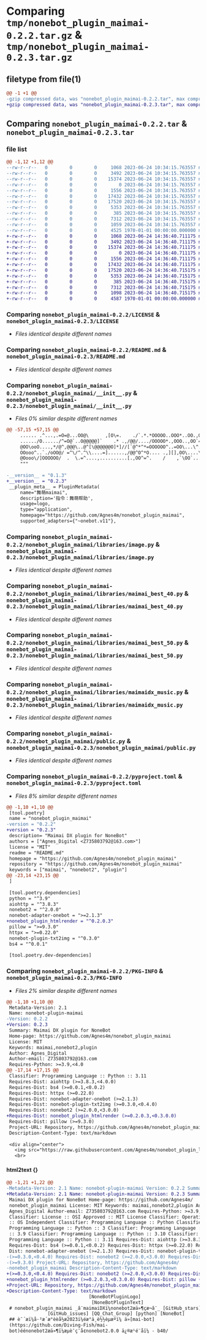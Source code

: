 # Comparing `tmp/nonebot_plugin_maimai-0.2.2.tar.gz` & `tmp/nonebot_plugin_maimai-0.2.3.tar.gz`

## filetype from file(1)

```diff
@@ -1 +1 @@
-gzip compressed data, was "nonebot_plugin_maimai-0.2.2.tar", max compression
+gzip compressed data, was "nonebot_plugin_maimai-0.2.3.tar", max compression
```

## Comparing `nonebot_plugin_maimai-0.2.2.tar` & `nonebot_plugin_maimai-0.2.3.tar`

### file list

```diff
@@ -1,12 +1,12 @@
--rw-r--r--   0        0        0     1068 2023-06-24 10:34:15.763557 nonebot_plugin_maimai-0.2.2/LICENSE
--rw-r--r--   0        0        0     3492 2023-06-24 10:34:15.763557 nonebot_plugin_maimai-0.2.2/README.md
--rw-r--r--   0        0        0    15374 2023-06-24 10:34:15.763557 nonebot_plugin_maimai-0.2.2/nonebot_plugin_maimai/__init__.py
--rw-r--r--   0        0        0        0 2023-06-24 10:34:15.763557 nonebot_plugin_maimai-0.2.2/nonebot_plugin_maimai/libraries/__init__.py
--rw-r--r--   0        0        0     1556 2023-06-24 10:34:15.763557 nonebot_plugin_maimai-0.2.2/nonebot_plugin_maimai/libraries/image.py
--rw-r--r--   0        0        0    17432 2023-06-24 10:34:15.763557 nonebot_plugin_maimai-0.2.2/nonebot_plugin_maimai/libraries/maimai_best_40.py
--rw-r--r--   0        0        0    17520 2023-06-24 10:34:15.763557 nonebot_plugin_maimai-0.2.2/nonebot_plugin_maimai/libraries/maimai_best_50.py
--rw-r--r--   0        0        0     5353 2023-06-24 10:34:15.763557 nonebot_plugin_maimai-0.2.2/nonebot_plugin_maimai/libraries/maimaidx_music.py
--rw-r--r--   0        0        0      385 2023-06-24 10:34:15.763557 nonebot_plugin_maimai-0.2.2/nonebot_plugin_maimai/libraries/tool.py
--rw-r--r--   0        0        0     7312 2023-06-24 10:34:15.763557 nonebot_plugin_maimai-0.2.2/nonebot_plugin_maimai/public.py
--rw-r--r--   0        0        0     1059 2023-06-24 10:34:15.763557 nonebot_plugin_maimai-0.2.2/pyproject.toml
--rw-r--r--   0        0        0     4525 1970-01-01 00:00:00.000000 nonebot_plugin_maimai-0.2.2/PKG-INFO
+-rw-r--r--   0        0        0     1068 2023-06-24 14:36:40.711175 nonebot_plugin_maimai-0.2.3/LICENSE
+-rw-r--r--   0        0        0     3492 2023-06-24 14:36:40.711175 nonebot_plugin_maimai-0.2.3/README.md
+-rw-r--r--   0        0        0    15374 2023-06-24 14:36:40.711175 nonebot_plugin_maimai-0.2.3/nonebot_plugin_maimai/__init__.py
+-rw-r--r--   0        0        0        0 2023-06-24 14:36:40.711175 nonebot_plugin_maimai-0.2.3/nonebot_plugin_maimai/libraries/__init__.py
+-rw-r--r--   0        0        0     1556 2023-06-24 14:36:40.711175 nonebot_plugin_maimai-0.2.3/nonebot_plugin_maimai/libraries/image.py
+-rw-r--r--   0        0        0    17432 2023-06-24 14:36:40.711175 nonebot_plugin_maimai-0.2.3/nonebot_plugin_maimai/libraries/maimai_best_40.py
+-rw-r--r--   0        0        0    17520 2023-06-24 14:36:40.715175 nonebot_plugin_maimai-0.2.3/nonebot_plugin_maimai/libraries/maimai_best_50.py
+-rw-r--r--   0        0        0     5353 2023-06-24 14:36:40.715175 nonebot_plugin_maimai-0.2.3/nonebot_plugin_maimai/libraries/maimaidx_music.py
+-rw-r--r--   0        0        0      385 2023-06-24 14:36:40.715175 nonebot_plugin_maimai-0.2.3/nonebot_plugin_maimai/libraries/tool.py
+-rw-r--r--   0        0        0     7312 2023-06-24 14:36:40.715175 nonebot_plugin_maimai-0.2.3/nonebot_plugin_maimai/public.py
+-rw-r--r--   0        0        0     1098 2023-06-24 14:36:40.715175 nonebot_plugin_maimai-0.2.3/pyproject.toml
+-rw-r--r--   0        0        0     4587 1970-01-01 00:00:00.000000 nonebot_plugin_maimai-0.2.3/PKG-INFO
```

### Comparing `nonebot_plugin_maimai-0.2.2/LICENSE` & `nonebot_plugin_maimai-0.2.3/LICENSE`

 * *Files identical despite different names*

### Comparing `nonebot_plugin_maimai-0.2.2/README.md` & `nonebot_plugin_maimai-0.2.3/README.md`

 * *Files identical despite different names*

### Comparing `nonebot_plugin_maimai-0.2.2/nonebot_plugin_maimai/__init__.py` & `nonebot_plugin_maimai-0.2.3/nonebot_plugin_maimai/__init__.py`

 * *Files 0% similar despite different names*

```diff
@@ -57,15 +57,15 @@
     ...... .^...,.=O=@...OO@\      ,[O\=.    ./`.*.*OOOOO..OOO*..OO.,OOO
     ....../O....../^=O@`..O@@@@@]`    .* .,/@@/..../OOOOO*.,OOO..,OO`=OO
     @OO\ooO....,*/@^,@@@\..@^[\@@@@@@O]*]//[`@^*^*=OOOOOO^..=OO\...\^.\@
     OOooo^..`./oOO@/ =^\/^.^\\....=]......,/@@^O^*O.... .,][],OO\....\`.
     @Oooo\/]OOOOOO/  .  \.=^....,..........[.,OO^=^.    /    ,`\OO`.....
     """
 
-__version__ = "0.1.3"
+__version__ = "0.2.3"
 __plugin_meta__ = PluginMetadata(
     name="舞萌maimai",
     description='指令：舞萌帮助',
     usage=logo,
     type="application",
     homepage="https://github.com/Agnes4m/nonebot_plugin_maimai",
     supported_adapters={"~onebot.v11"},
```

### Comparing `nonebot_plugin_maimai-0.2.2/nonebot_plugin_maimai/libraries/image.py` & `nonebot_plugin_maimai-0.2.3/nonebot_plugin_maimai/libraries/image.py`

 * *Files identical despite different names*

### Comparing `nonebot_plugin_maimai-0.2.2/nonebot_plugin_maimai/libraries/maimai_best_40.py` & `nonebot_plugin_maimai-0.2.3/nonebot_plugin_maimai/libraries/maimai_best_40.py`

 * *Files identical despite different names*

### Comparing `nonebot_plugin_maimai-0.2.2/nonebot_plugin_maimai/libraries/maimai_best_50.py` & `nonebot_plugin_maimai-0.2.3/nonebot_plugin_maimai/libraries/maimai_best_50.py`

 * *Files identical despite different names*

### Comparing `nonebot_plugin_maimai-0.2.2/nonebot_plugin_maimai/libraries/maimaidx_music.py` & `nonebot_plugin_maimai-0.2.3/nonebot_plugin_maimai/libraries/maimaidx_music.py`

 * *Files identical despite different names*

### Comparing `nonebot_plugin_maimai-0.2.2/nonebot_plugin_maimai/public.py` & `nonebot_plugin_maimai-0.2.3/nonebot_plugin_maimai/public.py`

 * *Files identical despite different names*

### Comparing `nonebot_plugin_maimai-0.2.2/pyproject.toml` & `nonebot_plugin_maimai-0.2.3/pyproject.toml`

 * *Files 8% similar despite different names*

```diff
@@ -1,10 +1,10 @@
 [tool.poetry]
 name = "nonebot_plugin_maimai"
-version = "0.2.2"
+version = "0.2.3"
 description= "Maimai DX plugin for NoneBot"
 authors = ["Agnes_Digital <Z735803792@163.com>"]
 license = "MIT"
 readme = "README.md"
 homepage = "https://github.com/Agnes4m/nonebot_plugin_maimai"
 repository = "https://github.com/Agnes4m/nonebot_plugin_maimai"
 keywords = ["maimai", "nonebot2", "plugin"]
@@ -23,14 +23,15 @@
 ]
  
 [tool.poetry.dependencies]
 python = "^3.9"
 aiohttp = "^3.8.3"
 nonebot2 = "^2.0.0"
 nonebot-adapter-onebot = ">=2.1.3"
+nonebot_plugin_htmlrender = "^0.2.0.3"
 pillow = ">=9.3.0"
 httpx = ">=0.22.0"
 nonebot-plugin-txt2img = "^0.3.0"
 bs4 = "^0.0.1"
  
 [tool.poetry.dev-dependencies]
```

### Comparing `nonebot_plugin_maimai-0.2.2/PKG-INFO` & `nonebot_plugin_maimai-0.2.3/PKG-INFO`

 * *Files 2% similar despite different names*

```diff
@@ -1,10 +1,10 @@
 Metadata-Version: 2.1
 Name: nonebot-plugin-maimai
-Version: 0.2.2
+Version: 0.2.3
 Summary: Maimai DX plugin for NoneBot
 Home-page: https://github.com/Agnes4m/nonebot_plugin_maimai
 License: MIT
 Keywords: maimai,nonebot2,plugin
 Author: Agnes_Digital
 Author-email: Z735803792@163.com
 Requires-Python: >=3.9,<4.0
@@ -17,14 +17,15 @@
 Classifier: Programming Language :: Python :: 3.11
 Requires-Dist: aiohttp (>=3.8.3,<4.0.0)
 Requires-Dist: bs4 (>=0.0.1,<0.0.2)
 Requires-Dist: httpx (>=0.22.0)
 Requires-Dist: nonebot-adapter-onebot (>=2.1.3)
 Requires-Dist: nonebot-plugin-txt2img (>=0.3.0,<0.4.0)
 Requires-Dist: nonebot2 (>=2.0.0,<3.0.0)
+Requires-Dist: nonebot_plugin_htmlrender (>=0.2.0.3,<0.3.0.0)
 Requires-Dist: pillow (>=9.3.0)
 Project-URL: Repository, https://github.com/Agnes4m/nonebot_plugin_maimai
 Description-Content-Type: text/markdown
 
 <div align="center">
   <img src="https://raw.githubusercontent.com/Agnes4m/nonebot_plugin_l4d2_server/main/image/logo.png" width="180" height="180" alt="NoneBotPluginLogo">
   <br>
```

#### html2text {}

```diff
@@ -1,21 +1,22 @@
-Metadata-Version: 2.1 Name: nonebot-plugin-maimai Version: 0.2.2 Summary:
+Metadata-Version: 2.1 Name: nonebot-plugin-maimai Version: 0.2.3 Summary:
 Maimai DX plugin for NoneBot Home-page: https://github.com/Agnes4m/
 nonebot_plugin_maimai License: MIT Keywords: maimai,nonebot2,plugin Author:
 Agnes_Digital Author-email: Z735803792@163.com Requires-Python: >=3.9,<4.0
 Classifier: License :: OSI Approved :: MIT License Classifier: Operating System
 :: OS Independent Classifier: Programming Language :: Python Classifier:
 Programming Language :: Python :: 3 Classifier: Programming Language :: Python
 :: 3.9 Classifier: Programming Language :: Python :: 3.10 Classifier:
 Programming Language :: Python :: 3.11 Requires-Dist: aiohttp (>=3.8.3,<4.0.0)
 Requires-Dist: bs4 (>=0.0.1,<0.0.2) Requires-Dist: httpx (>=0.22.0) Requires-
 Dist: nonebot-adapter-onebot (>=2.1.3) Requires-Dist: nonebot-plugin-txt2img
-(>=0.3.0,<0.4.0) Requires-Dist: nonebot2 (>=2.0.0,<3.0.0) Requires-Dist: pillow
-(>=9.3.0) Project-URL: Repository, https://github.com/Agnes4m/
-nonebot_plugin_maimai Description-Content-Type: text/markdown
+(>=0.3.0,<0.4.0) Requires-Dist: nonebot2 (>=2.0.0,<3.0.0) Requires-Dist:
+nonebot_plugin_htmlrender (>=0.2.0.3,<0.3.0.0) Requires-Dist: pillow (>=9.3.0)
+Project-URL: Repository, https://github.com/Agnes4m/nonebot_plugin_maimai
+Description-Content-Type: text/markdown
                              [NoneBotPluginLogo]
                               [NoneBotPluginText]
 # nonebot_plugin_maimai _â¨maimaiDXï¼nonebot2æä»¶çæ¬â¨_ [GitHub_stars]
               [GitHub_issues] [QQ_Chat_Group] [python] [NoneBot]
 ## è¯´æï¼å·²æ´æ°èèå½æ2023ï¼éæ°ä¸è½½èµæºï¼ ä»[mai-bot]
 (https://github.com/Diving-Fish/mai-
 bot)éénonebot2æä»¶ï¼æµè¯ç¯å¢nonebot2.0.0 ä¿®æ¹é¨åï¼ - b40/
```

